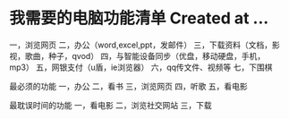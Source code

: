 # 我需要的电脑功能清单 Created at ...

一，浏览网页
二，办公（word,excel,ppt，发邮件）
三，下载资料（文档，影视，歌曲，种子，qvod）
四，与智能设备同步（优盘，移动硬盘，手机， mp3）
五，网银支付（u盾，ie浏览器）
六，qq传文件、视频等
七，下围棋


最必须的功能
一，办公
二，看书
三，浏览网页
四，听歌
五，看电影


最耽误时间的功能
一，看电影
二，浏览社交网站
三，下载